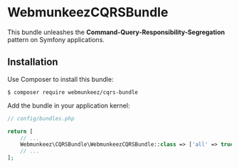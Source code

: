 # WebmunkeezCQRSBundle

This bundle unleashes the __Command-Query-Responsibility-Segregation__ pattern on Symfony applications.

## Installation

Use Composer to install this bundle:

```console
$ composer require webmunkeez/cqrs-bundle
```

Add the bundle in your application kernel:

```php
// config/bundles.php

return [
    // ...
    Webmunkeez\CQRSBundle\WebmunkeezCQRSBundle::class => ['all' => true],
    // ...
];
```